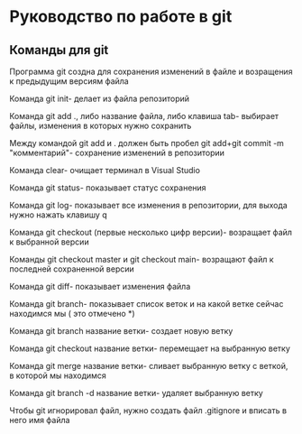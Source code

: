 # Руководство по работе в  git

## Команды для git

Программа git создна для сохранения изменений в файле и возращения к предыдущим версиям файла

Команда git init- делает из файла репозиторий

Команда git add ., либо название файла, либо клавиша tab- выбирает файлы, изменения в которых нужно сохранить

Между командой git add и . должен быть пробел
git add+git commit -m "комментарий"- сохранение изменений в репозитории

Команда clear- очищает терминал в Visual Studio

Команда git status- показывает статус сохранения

Команда git log-  показывает все изменения в репозитории, для выхода нужно нажать клавишу q

Команда git checkout (первые несколько цифр версии)- возращает файл к выбранной версии

Команды git checkout master и git checkout main- возращают файл к последней сохраненной версии

Команда git diff- показывает изменения файла

Команда git branch- показывает список веток и на какой ветке сейчас находимся мы ( это отмечено *)

Команда git branch название ветки- создает новую ветку 

Команда git checkout название ветки- перемещает на выбранную ветку

Команда git merge название ветки- сливает выбранную ветку с веткой, в которой мы находимся   

Команда git branch -d название ветки- удаляет выбранную ветку

Чтобы git игнорировал файл, нужно создать файл .gitignore и вписать в него имя файла 

